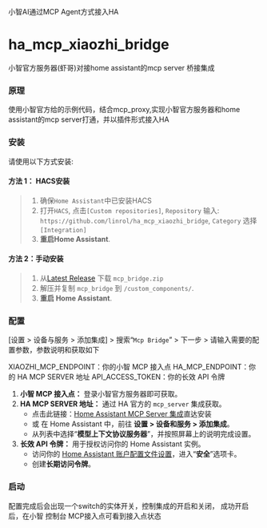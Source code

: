 小智AI通过MCP Agent方式接入HA
# ha_mcp_xiaozhi_bridge
小智官方服务器(虾哥)对接home assistant的mcp server 桥接集成
### 原理
使用小智官方给的示例代码，结合mcp_proxy,实现小智官方服务器和home assistant的mcp server打通，并以插件形式接入HA

### 安装
请使用以下方式安装:

#### 方法 1： HACS安装

> 1. 确保`Home Assistant`中已安装HACS
> 2. 打开`HACS`, 点击`[Custom repositories]`, `Repository` 输入: `https://github.com/linrol/ha_mcp_xiaozhi_bridge`, `Category` 选择 `[Integration]`
> 3. **重启Home Assistant**.

#### 方法 2：手动安装

> 1. 从[Latest Release](https://github.com/linrol/ha_mcp_xiaozhi_bridge/releases/latest) 下载 `mcp_bridge.zip`
> 2. 解压并复制 `mcp_bridge` 到 `/custom_components/`.
> 3. **重启 Home Assistant**.

### 配置
[设置 > 设备与服务 > 添加集成] > 搜索“`Mcp Bridge`” > 下一步 > 请输入需要的配置参数，参数说明和获取如下

XIAOZHI_MCP_ENDPOINT：你的小智 MCP 接入点
HA_MCP_ENDPOINT：你的 HA MCP SERVER 地址
API_ACCESS_TOKEN：你的长效 API 令牌

1.  **小智 MCP 接入点：** 登录小智官方服务器即可获取。
2.  **HA MCP SERVER 地址：** 通过 HA 官方的 `mcp_server` 集成获取。
    * 点击此链接：[Home Assistant MCP Server 集成](https://my.home-assistant.io/redirect/config_flow_start?domain=mcp_server)直达安装
    * 或 在 Home Assistant 中，前往 **设置 > 设备和服务 > 添加集成**。
    * 从列表中选择“**模型上下文协议服务器**”，并按照屏幕上的说明完成设置。
3.  **长效 API 令牌：** 用于授权访问你的 Home Assistant 实例。
    * 访问你的 [Home Assistant 账户配置文件设置](https://my.home-assistant.io/redirect/profile)，进入“**安全**”选项卡。
    * 创建**长期访问令牌**。

### 启动
配置完成后会出现一个switch的实体开关，控制集成的开启和关闭，
成功开启后，在小智 控制台 MCP接入点可看到接入点状态